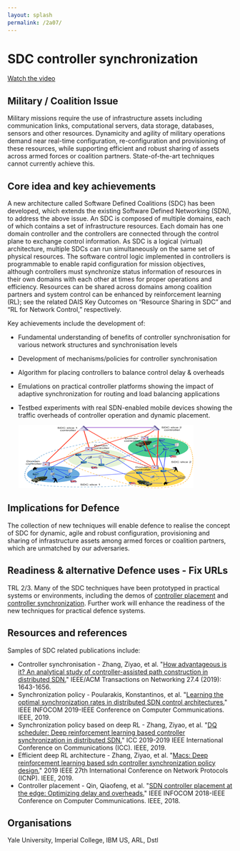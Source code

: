 ```yaml
---
layout: splash
permalink: /2a07/
---
```


# SDC controller synchronization

[Watch the video](https://ibm.box.com/v/Showcase-2a07-video)

## Military / Coalition Issue
Military missions require the use of infrastructure assets including communication links, computational servers, data storage, databases, sensors and other resources.  Dynamicity and agility of military operations demand near real-time configuration, re-configuration and provisioning of these resources, while supporting efficient and robust sharing of assets across armed forces or coalition partners.  State-of-the-art techniques cannot currently achieve this.

## Core idea and key achievements
A new architecture called Software Defined Coalitions (SDC) has been developed, which extends the existing Software Defined Networking (SDN), to address the above issue. An SDC is composed of multiple domains, each of which contains a set of infrastructure resources.  Each domain has one domain controller and the controllers are connected through the control plane to exchange control information. As SDC is a logical (virtual) architecture, multiple SDCs can run simultaneously on the same set of physical resources. The software control logic implemented in controllers is programmable to enable rapid configuration for mission objectives, although controllers must synchronize status information of resources in their own domains with each other at times for proper operations and efficiency. Resources can be shared across domains among coalition partners and system control can be enhanced by reinforcement learning (RL); see the related DAIS Key Outcomes on “Resource Sharing in SDC” and “RL for Network Control,” respectively.

Key achievements include the development of: 
-	Fundamental understanding of benefits of controller synchronisation for various network structures and synchronisation levels
-	Development of mechanisms/policies for controller synchronisation
-	Algorithm for placing controllers to balance control delay & overheads
-	Emulations on practical controller platforms showing the impact of adaptive synchronization for routing and load balancing applications
-	Testbed experiments with real SDN-enabled mobile devices showing the traffic overheads of controller operation and dynamic placement.

    ![image info](/dais/achievements/images/2a07-figure1.png)

## Implications for Defence
The collection of new techniques will enable defence to realise the concept of SDC for dynamic, agile and robust configuration, provisioning and sharing of infrastructure assets among armed forces or coalition partners, which are unmatched by our adversaries. 

## Readiness & alternative Defence uses - Fix URLs
TRL 2/3. Many of the SDC techniques have been prototyped in practical systems or environments, including the demos of [controller placement](/doc-4477/) and [controller synchronization](/doc-4397/). Further work will enhance the readiness of the new techniques for practical defence systems. 

## Resources and references

Samples of SDC related publications include: 
* Controller synchronisation - Zhang, Ziyao, et al. "[How advantageous is it? An analytical study of controller-assisted path construction in distributed SDN.](/doc-4054/)" IEEE/ACM Transactions on Networking 27.4 (2019): 1643-1656.
* Synchronization policy - Poularakis, Konstantinos, et al. "[Learning the optimal synchronization rates in distributed SDN control architectures.](/doc-3579/)" IEEE INFOCOM 2019-IEEE Conference on Computer Communications. IEEE, 2019.
* Synchronization policy based on deep RL - Zhang, Ziyao, et al. "[DQ scheduler: Deep reinforcement learning based controller synchronization in distributed SDN.](/doc-4046/)" ICC 2019-2019 IEEE International Conference on Communications (ICC). IEEE, 2019. 
* Efficient deep RL architecture - Zhang, Ziyao, et al. "[Macs: Deep reinforcement learning based sdn controller synchronization policy design.](/doc-4688/)" 2019 IEEE 27th International Conference on Network Protocols (ICNP). IEEE, 2019.
* Controller placement - Qin, Qiaofeng, et al. "[SDN controller placement at the edge: Optimizing delay and overheads.](/doc-2477/)" IEEE INFOCOM 2018-IEEE Conference on Computer Communications. IEEE, 2018.

## Organisations
Yale University, Imperial College, IBM US, ARL, Dstl
